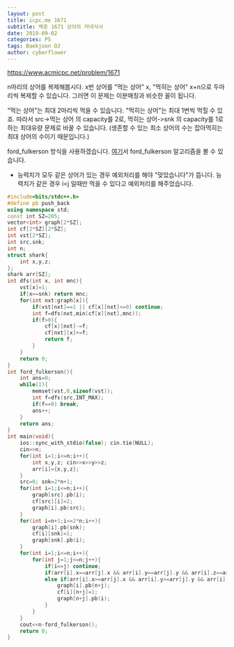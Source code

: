 ```yaml
---
layout: post
title: icpc.me 1671
subtitle: 백준 1671 상어의 저녁식사
date: 2019-09-02
categories: PS
tags: Baekjoon OJ
author: cyberflower
---
```


<https://www.acmicpc.net/problem/1671>

n마리의 상어를 복제해봅시다. x번 상어를 "먹는 상어" x, "먹히는 상어" x+n으로 두마리씩 복제할 수 있습니다. 그러면 이 문제는 이분매칭과 비슷한 꼴이 됩니다.

"먹는 상어"는 최대 2마리씩 먹을 수 있습니다. "먹히는 상어"는 최대 1번씩 먹힐 수 있죠. 따라서 src->먹는 상어 의 capacity를 2로, 먹히는 상어->snk 의 capacity를 1로 하는 최대유량 문제로 바꿀 수 있습니다. (생존할 수 있는 최소 상어의 수는 잡아먹히는 최대 상어의 수이기 때문입니다.)

ford_fulkerson 방식을 사용하겠습니다. [여기](https://cyberflower.github.io/2019/07/28/bimatch.html)서 ford_fulkerson 알고리즘을 볼 수 있습니다.

* 능력치가 모두 같은 상어가 있는 경우 예외처리를 해야 "맞았습니다"가 뜹니다. 능력치가 같은 경우 i<j 일때만 먹을 수 있다고 예외처리를 해주었습니다.

```cpp
#include<bits/stdc++.h>
#define pb push_back
using namespace std;
const int SZ=205;
vector<int> graph[2*SZ];
int cf[2*SZ][2*SZ];
int vst[2*SZ];
int src,snk;
int n;
struct shark{
	int x,y,z;
};
shark arr[SZ];
int dfs(int x, int mnc){
	vst[x]=1;
	if(x==snk) return mnc;
	for(int nxt:graph[x]){
		if(vst[nxt]==1 || cf[x][nxt]<=0) continue;
		int f=dfs(nxt,min(cf[x][nxt],mnc));
		if(f>0){
			cf[x][nxt]-=f;
			cf[nxt][x]+=f;
			return f;			
		}
	}
	return 0;
}
int ford_fulkerson(){
	int ans=0;
	while(1){
		memset(vst,0,sizeof(vst));
		int f=dfs(src,INT_MAX);
		if(f==0) break;
		ans++;
	}
	return ans;
}
int main(void){
	ios::sync_with_stdio(false); cin.tie(NULL);
	cin>>n;
	for(int i=1;i<=n;i++){
		int x,y,z; cin>>x>>y>>z;
		arr[i]={x,y,z};
	}
	src=0; snk=2*n+1;
	for(int i=1;i<=n;i++){
		graph[src].pb(i);
		cf[src][i]=2;
		graph[i].pb(src);
	}
	for(int i=n+1;i<=2*n;i++){
		graph[i].pb(snk);
		cf[i][snk]=1;
		graph[snk].pb(i);
	}
	for(int i=1;i<=n;i++){
		for(int j=1;j<=n;j++){
			if(i==j) continue;
			if(arr[i].x==arr[j].x && arr[i].y==arr[j].y && arr[i].z==arr[j].z && i>j) continue;
			else if(arr[i].x>=arr[j].x && arr[i].y>=arr[j].y && arr[i].z>=arr[j].z){
				graph[i].pb(n+j);
				cf[i][n+j]=1;
				graph[n+j].pb(i);
			}
		}
	}
	cout<<n-ford_fulkerson();
	return 0;
}
```
